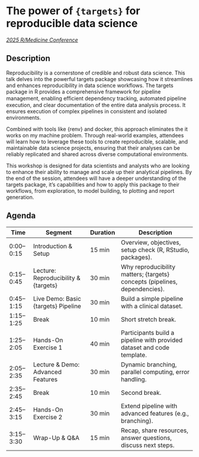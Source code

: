 # The power of `{targets}` for reproducible data science

[_2025 R/Medicine Conference_](https://rconsortium.github.io/RMedicine_website/)

## Description

Reproducibility is a cornerstone of credible and robust data science. This talk delves into the powerful targets package showcasing how it streamlines and enhances reproducibility in data science workflows. The targets package in R provides a comprehensive framework for pipeline management, enabling eﬃcient dependency tracking, automated pipeline execution, and clear documentation of the entire data analysis process. It ensures execution of complex pipelines in consistent and isolated environments.

Combined with tools like {renv} and docker, this approach eliminates the it works on my machine problem. Through real-world examples, attendees will learn how to leverage these tools to create reproducible, scalable, and maintainable data science projects, ensuring that their analyses can be reliably replicated and shared across diverse computational environments.

This workshop is designed for data scientists and analysts who are looking to enhance their ability to manage and scale up their analytical pipelines. By the end of the session, attendees will have a deeper understanding of the targets package, it’s capabilities and how to apply this package to their workflows, from exploration, to model building, to plotting and report generation.


## Agenda


| Time       | Segment                              | Duration | Description                                                      |
|------------|--------------------------------------|----------|------------------------------------------------------------------|
| 0:00–0:15  | Introduction & Setup                 | 15 min   | Overview, objectives, setup check (R, RStudio, packages).        |
| 0:15–0:45  | Lecture: Reproducibility & {targets} | 30 min   | Why reproducibility matters; {targets} concepts (pipelines, dependencies). |
| 0:45–1:15  | Live Demo: Basic {targets} Pipeline  | 30 min   | Build a simple pipeline with a clinical dataset.                 |
| 1:15–1:25  | Break                                | 10 min   | Short stretch break.                                             |
| 1:25–2:05  | Hands-On Exercise 1                  | 40 min   | Participants build a pipeline with provided dataset and code template. |
| 2:05–2:35  | Lecture & Demo: Advanced Features    | 30 min   | Dynamic branching, parallel computing, error handling.           |
| 2:35–2:45  | Break                                | 10 min   | Second break.                                                    |
| 2:45–3:15  | Hands-On Exercise 2                  | 30 min   | Extend pipeline with advanced features (e.g., branching).         |
| 3:15–3:30  | Wrap-Up & Q&A                        | 15 min   | Recap, share resources, answer questions, discuss next steps.    |